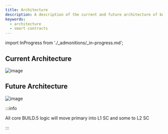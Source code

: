 ```yaml
---
title: Architecture
description: A description of the current and future architecture of build.5
keywords:
  - architecture
  - smart contracts
---
```


import InProgress from './_admonitions/_in-progress.md';

<InProgress/>

## Current Architecture
![image](/img/architecture_before.svg)

## Future Architecture
![image](/img/architecture_after.svg)

:::info

All core BUILD.5 logic will move primary into L1 SC and some to L2 SC

:::